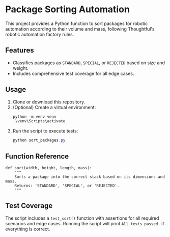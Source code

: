 # Package Sorting Automation

This project provides a Python function to sort packages for robotic automation according to their volume and mass, following Thoughtful's robotic automation factory rules.

## Features
- Classifies packages as `STANDARD`, `SPECIAL`, or `REJECTED` based on size and weight.
- Includes comprehensive test coverage for all edge cases.

## Usage

1. Clone or download this repository.
2. (Optional) Create a virtual environment:
   ```powershell
   python -m venv venv
   .\venv\Scripts\activate
   ```
3. Run the script to execute tests:
   ```powershell
   python sort_packages.py
   ```

## Function Reference

```
def sort(width, height, length, mass):
    """
    Sorts a package into the correct stack based on its dimensions and mass.
    Returns: 'STANDARD', 'SPECIAL', or 'REJECTED'.
    """
```

## Test Coverage
The script includes a `test_sort()` function with assertions for all required scenarios and edge cases. Running the script will print `All tests passed.` if everything is correct.


